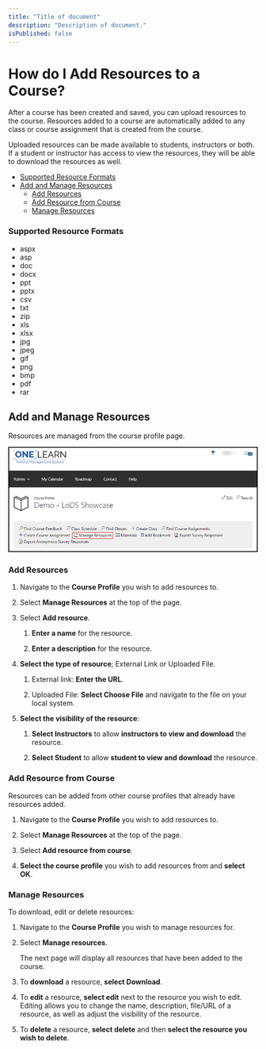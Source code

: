 ```yaml
---
title: "Title of document"
description: "Description of document."
isPublished: false
---
```


# How do I Add Resources to a Course?

After a course has been created and saved, you can upload resources to the course. Resources added to a course are automatically added to any class or course assignment that is created from the course. 

Uploaded resources can be made available to students, instructors or both. If a student or instructor has access to view the resources, they will be able to download the resources as well. 


- [Supported Resource Formats](#supported-resource-formats)
- [Add and Manage Resources](#add-and-manage-resources)
    - [Add Resources](#add-resources)
    - [Add Resource from Course](#add-resource-from-course)
    - [Manage Resources](#manage-resources-1)

### Supported Resource Formats

- aspx 
- asp
- doc
- docx
- ppt
- pptx 
- csv
- txt
- zip
- xls
- xlsx
- jpg
- jpeg
- gif
- png
- bmp
- pdf
- rar

## Add and Manage Resources

Resources are managed from the course profile page. 

![Course Profile - Manage Resources](tms/images/course-profile.png)

### Add Resources

1. Navigate to the **Course Profile** you wish to add resources to. 

1. Select **Manage Resources** at the top of the page. 

1. Select **Add resource**. 

    1. **Enter a name** for the resource.

    1. **Enter a description** for the resource.

1. **Select the type of resource**; External Link or Uploaded File.

    1. External link:  **Enter the URL**.

    1. Uploaded File: **Select Choose File** and navigate to the file on your local system.

1. **Select the visibility of the resource**:

    1. **Select Instructors** to allow **instructors to view and download** the resource.

    1. **Select Student** to allow **student to view and download** the resource.

### Add Resource from Course

Resources can be added from other course profiles that already have resources added.

1. Navigate to the **Course Profile** you wish to add resources to. 

1. Select **Manage Resources** at the top of the page. 

1. Select **Add resource from course**. 

1. **Select the course profile** you wish to add resources from and **select OK**.

### Manage Resources

To download, edit or delete resources: 

1. Navigate to the **Course Profile** you wish to manage resources for.

1. Select **Manage resources**. 

    The next page will display all resources that have been added to the course. 

1. To **download** a resource, **select Download**. 

1. To **edit** a resource, **select edit** next to the resource you wish to edit. Editing allows you to change the name, description, file/URL of a resource, as well as adjust the visibility of the resource. 

1. To **delete** a resource, **select delete** and then **select the resource you wish to delete**. 